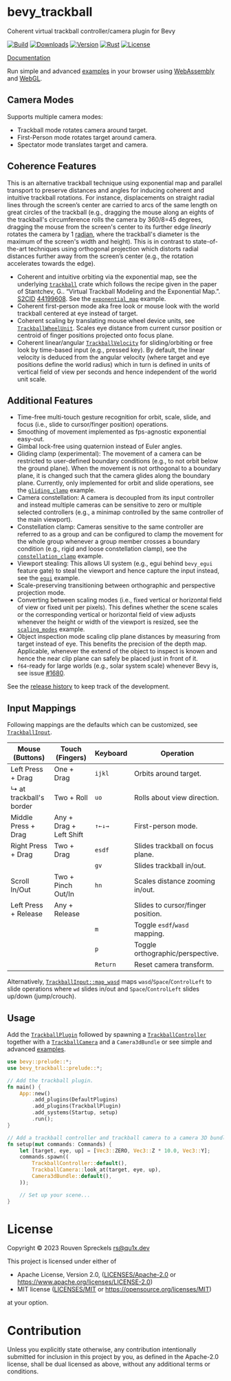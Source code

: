 # bevy_trackball

Coherent virtual trackball controller/camera plugin for Bevy

[![Build][]](https://github.com/qu1x/bevy_trackball/actions/workflows/build.yml)
[![Downloads][]](https://crates.io/crates/bevy_trackball)
[![Version][]](https://crates.io/crates/bevy_trackball)
[![Rust][]](https://www.rust-lang.org)
[![License][]](https://opensource.org/licenses)

[Build]: https://github.com/qu1x/bevy_trackball/actions/workflows/build.yml/badge.svg
[Downloads]: https://img.shields.io/crates/d/bevy_trackball.svg
[Version]: https://img.shields.io/crates/v/bevy_trackball.svg
[Rust]: https://img.shields.io/badge/rust-v1.71-brightgreen.svg
[License]: https://img.shields.io/badge/License-MIT%20OR%20Apache--2.0-blue.svg

[Documentation](https://qu1x.github.io/bevy_trackball/doc/bevy_trackball)

Run simple and advanced [examples] in your browser using [WebAssembly] and [WebGL].

[WebAssembly]: https://en.wikipedia.org/wiki/WebAssembly
[WebGL]: https://en.wikipedia.org/wiki/WebGL

## Camera Modes

Supports multiple camera modes:

  * Trackball mode rotates camera around target.
  * First-Person mode rotates target around camera.
  * Spectator mode translates target and camera.

## Coherence Features

This is an alternative trackball technique using exponential map and parallel transport to
preserve distances and angles for inducing coherent and intuitive trackball rotations. For
instance, displacements on straight radial lines through the screen’s center are carried to arcs
of the same length on great circles of the trackball (e.g., dragging the mouse along an eights
of the trackball's circumference rolls the camera by 360/8=45 degrees, dragging the mouse from
the screen's center to its further edge *linearly* rotates the camera by 1 [radian], where the
trackball's diameter is the maximum of the screen's width and height). This is in contrast to
state-of-the-art techniques using orthogonal projection which distorts radial distances further
away from the screen’s center (e.g., the rotation accelerates towards the edge).

[radian]: https://en.wikipedia.org/wiki/Radian

  * Coherent and intuitive orbiting via the exponential map, see the underlying [`trackball`]
    crate which follows the recipe given in the paper of Stantchev, G.. “Virtual Trackball
    Modeling and the Exponential Map.”. [S2CID] [44199608]. See the [`exponential_map`] example.
  * Coherent first-person mode aka free look or mouse look with the world trackball centered at
    eye instead of target.
  * Coherent scaling by translating mouse wheel device units, see [`TrackballWheelUnit`]. Scales
    eye distance from current cursor position or centroid of finger positions projected onto
    focus plane.
  * Coherent linear/angular [`TrackballVelocity`] for sliding/orbiting or free look by
    time-based input (e.g., pressed key). By default, the linear velocity is deduced from the
    angular velocity (where target and eye positions define the world radius) which in turn is
    defined in units of vertical field of view per seconds and hence independent of the world
    unit scale.

[S2CID]: https://en.wikipedia.org/wiki/S2CID_(identifier)
[44199608]: https://api.semanticscholar.org/CorpusID:44199608

[`trackball`]: https://qu1x.github.io/bevy_trackball/doc/trackball/index.html
[`TrackballWheelUnit`]: https://qu1x.github.io/bevy_trackball/doc/bevy_trackball/enum.TrackballWheelUnit.html
[`TrackballVelocity`]: https://qu1x.github.io/bevy_trackball/doc/bevy_trackball/enum.TrackballVelocity.html

## Additional Features

  * Time-free multi-touch gesture recognition for orbit, scale, slide, and focus (i.e., slide to
    cursor/finger position) operations.
  * Smoothing of movement implemented as fps-agnostic exponential easy-out.
  * Gimbal lock-free using quaternion instead of Euler angles.
  * Gliding clamp (experimental): The movement of a camera can be restricted to user-defined
    boundary conditions (e.g., to not orbit below the ground plane). When the movement is not
    orthogonal to a boundary plane, it is changed such that the camera glides along the boundary
    plane. Currently, only implemented for orbit and slide operations, see the [`gliding_clamp`]
    example.
  * Camera constellation: A camera is decoupled from its input controller and instead multiple
    cameras can be sensitive to zero or multiple selected controllers (e.g., a minimap
    controlled by the same controller of the main viewport).
  * Constellation clamp: Cameras sensitive to the same controller are referred to as a group
    and can be configured to clamp the movement for the whole group whenever a group member
    crosses a boundary condition (e.g., rigid and loose constellation clamp), see the
    [`constellation_clamp`] example.
  * Viewport stealing: This allows UI system (e.g., egui behind `bevy_egui` feature gate) to
    steal the viewport and hence capture the input instead, see the [`egui`] example.
  * Scale-preserving transitioning between orthographic and perspective projection mode.
  * Converting between scaling modes (i.e., fixed vertical or horizontal field of view or fixed
    unit per pixels). This defines whether the scene scales or the corresponding vertical or
    horizontal field of view adjusts whenever the height or width of the viewport is resized,
    see the [`scaling_modes`] example.
  * Object inspection mode scaling clip plane distances by measuring from target instead of eye.
    This benefits the precision of the depth map. Applicable, whenever the extend of the object
    to inspect is known and hence the near clip plane can safely be placed just in front of it.
  * `f64`-ready for large worlds (e.g., solar system scale) whenever Bevy is, see issue [#1680].

[#1680]: https://github.com/bevyengine/bevy/issues/1680

See the [release history](RELEASES.md) to keep track of the development.

## Input Mappings

Following mappings are the defaults which can be customized, see [`TrackballInput`].

Mouse (Buttons)         | Touch (Fingers)         | Keyboard | Operation
----------------------- | ----------------------- | -------- | ---------------------------------
Left Press + Drag       | One + Drag              | `ijkl`   | Orbits around target.
↳ at trackball's border | Two + Roll              | `uo`     | Rolls about view direction.
Middle Press + Drag     | Any + Drag + Left Shift | `↑←↓→`   | First-person mode.
Right Press + Drag      | Two + Drag              | `esdf`   | Slides trackball on focus plane.
&nbsp;                  | &nbsp;                  | `gv`     | Slides trackball in/out.
Scroll In/Out           | Two + Pinch Out/In      | `hn`     | Scales distance zooming in/out.
Left Press + Release    | Any + Release           | &nbsp;   | Slides to cursor/finger position.
&nbsp;                  | &nbsp;                  | `m`      | Toggle `esdf`/`wasd` mapping.
&nbsp;                  | &nbsp;                  | `p`      | Toggle orthographic/perspective.
&nbsp;                  | &nbsp;                  | `Return` | Reset camera transform.

Alternatively, [`TrackballInput::map_wasd`] maps `wasd`/`Space`/`ControlLeft` to slide
operations where `wd` slides in/out and `Space`/`ControlLeft` slides up/down (jump/crouch).

[`TrackballInput`]: https://qu1x.github.io/bevy_trackball/doc/bevy_trackball/struct.TrackballInput.html
[`TrackballInput::map_wasd`]: https://qu1x.github.io/bevy_trackball/doc/bevy_trackball/struct.TrackballInput.html#method.map_wasd

## Usage

Add the [`TrackballPlugin`] followed by spawning a [`TrackballController`] together with a
[`TrackballCamera`] and a `Camera3dBundle` or see simple and advanced [examples].

```rust
use bevy::prelude::*;
use bevy_trackball::prelude::*;

// Add the trackball plugin.
fn main() {
	App::new()
		.add_plugins(DefaultPlugins)
		.add_plugins(TrackballPlugin)
		.add_systems(Startup, setup)
		.run();
}

// Add a trackball controller and trackball camera to a camera 3D bundle.
fn setup(mut commands: Commands) {
	let [target, eye, up] = [Vec3::ZERO, Vec3::Z * 10.0, Vec3::Y];
	commands.spawn((
		TrackballController::default(),
		TrackballCamera::look_at(target, eye, up),
		Camera3dBundle::default(),
	));

	// Set up your scene...
}
```

[`TrackballPlugin`]: https://qu1x.github.io/bevy_trackball/doc/bevy_trackball/struct.TrackballPlugin.html
[`TrackballController`]: https://qu1x.github.io/bevy_trackball/doc/bevy_trackball/struct.TrackballController.html
[`TrackballCamera`]: https://qu1x.github.io/bevy_trackball/doc/bevy_trackball/struct.TrackballCamera.html
[`Camera3dBundle`]: https://qu1x.github.io/bevy_trackball/doc/bevy/core_pipeline/core_3d/struct.Camera3dBundle.html

[examples]: https://qu1x.github.io/bevy_trackball/examples
[`exponential_map`]: https://qu1x.github.io/bevy_trackball/examples/exponential_map.html
[`gliding_clamp`]: https://qu1x.github.io/bevy_trackball/examples/gliding_clamp.html
[`constellation_clamp`]: https://qu1x.github.io/bevy_trackball/examples/constellation_clamp.html
[`egui`]: https://qu1x.github.io/bevy_trackball/examples/egui.html
[`scaling_modes`]: https://github.com/qu1x/bevy_trackball/blob/main/examples/scaling_modes.rs

# License

Copyright © 2023 Rouven Spreckels <rs@qu1x.dev>

This project is licensed under either of

 * Apache License, Version 2.0, ([LICENSES/Apache-2.0](LICENSES/Apache-2.0) or
   https://www.apache.org/licenses/LICENSE-2.0)
 * MIT license ([LICENSES/MIT](LICENSES/MIT) or https://opensource.org/licenses/MIT)

at your option.

# Contribution

Unless you explicitly state otherwise, any contribution intentionally submitted for inclusion in
this project by you, as defined in the Apache-2.0 license, shall be dual licensed as above, without
any additional terms or conditions.
